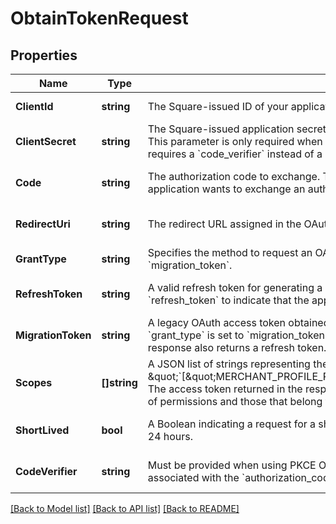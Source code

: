 # ObtainTokenRequest

## Properties

 Name               | Type         | Description                                                                                                                                                                                                                                                                                                                                                                                                                                       | Notes                        
--------------------|--------------|---------------------------------------------------------------------------------------------------------------------------------------------------------------------------------------------------------------------------------------------------------------------------------------------------------------------------------------------------------------------------------------------------------------------------------------------------|------------------------------
 **ClientId**       | **string**   | The Square-issued ID of your application, which is available in the OAuth page in the [Developer Dashboard](https://developer.squareup.com/apps).                                                                                                                                                                                                                                                                                                 | [default to null]            
 **ClientSecret**   | **string**   | The Square-issued application secret for your application, which is available in the OAuth page in the [Developer Dashboard](https://developer.squareup.com/apps). This parameter is only required when you are not using the [OAuth PKCE (Proof Key for Code Exchange) flow](https://developer.squareup.com/docs/oauth-api/overview#pkce-flow).  The PKCE flow requires a &#x60;code_verifier&#x60; instead of a &#x60;client_secret&#x60;.      | [optional] [default to null] 
 **Code**           | **string**   | The authorization code to exchange. This code is required if &#x60;grant_type&#x60; is set to &#x60;authorization_code&#x60; to indicate that the application wants to exchange an authorization code for an OAuth access token.                                                                                                                                                                                                                  | [optional] [default to null] 
 **RedirectUri**    | **string**   | The redirect URL assigned in the OAuth page for your application in the [Developer Dashboard](https://developer.squareup.com/apps).                                                                                                                                                                                                                                                                                                               | [optional] [default to null] 
 **GrantType**      | **string**   | Specifies the method to request an OAuth access token. Valid values are &#x60;authorization_code&#x60;, &#x60;refresh_token&#x60;, and &#x60;migration_token&#x60;.                                                                                                                                                                                                                                                                               | [default to null]            
 **RefreshToken**   | **string**   | A valid refresh token for generating a new OAuth access token.  A valid refresh token is required if &#x60;grant_type&#x60; is set to &#x60;refresh_token&#x60; to indicate that the application wants a replacement for an expired OAuth access token.                                                                                                                                                                                           | [optional] [default to null] 
 **MigrationToken** | **string**   | A legacy OAuth access token obtained using a Connect API version prior to 2019-03-13. This parameter is required if &#x60;grant_type&#x60; is set to &#x60;migration_token&#x60; to indicate that the application wants to get a replacement OAuth access token. The response also returns a refresh token. For more information, see [Migrate to Using Refresh Tokens](https://developer.squareup.com/docs/oauth-api/migrate-to-refresh-tokens). | [optional] [default to null] 
 **Scopes**         | **[]string** | A JSON list of strings representing the permissions that the application is requesting. For example, \&quot;&#x60;[\&quot;MERCHANT_PROFILE_READ\&quot;,\&quot;PAYMENTS_READ\&quot;,\&quot;BANK_ACCOUNTS_READ\&quot;]&#x60;\&quot;.  The access token returned in the response is granted the permissions that comprise the intersection between the requested list of permissions and those that belong to the provided refresh token.            | [optional] [default to null] 
 **ShortLived**     | **bool**     | A Boolean indicating a request for a short-lived access token.  The short-lived access token returned in the response expires in 24 hours.                                                                                                                                                                                                                                                                                                        | [optional] [default to null] 
 **CodeVerifier**   | **string**   | Must be provided when using PKCE OAuth flow. The &#x60;code_verifier&#x60; will be used to verify against the &#x60;code_challenge&#x60; associated with the &#x60;authorization_code&#x60;.                                                                                                                                                                                                                                                      | [optional] [default to null] 

[[Back to Model list]](../README.md#documentation-for-models) [[Back to API list]](../README.md#documentation-for-api-endpoints) [[Back to README]](../README.md)

